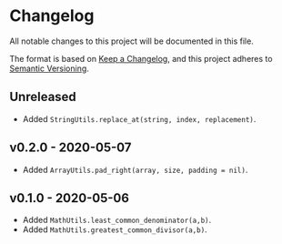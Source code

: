 Changelog
=========


All notable changes to this project will be documented in this file.

The format is based on [Keep a Changelog],
and this project adheres to [Semantic Versioning].


Unreleased
----------

- Added `StringUtils.replace_at(string, index, replacement)`.


v0.2.0 - 2020-05-07
-------------------

- Added `ArrayUtils.pad_right(array, size, padding = nil)`.


v0.1.0 - 2020-05-06
-------------------

- Added `MathUtils.least_common_denominator(a,b)`.
- Added `MathUtils.greatest_common_divisor(a,b)`.


[Keep a Changelog]: https://keepachangelog.com/en/1.0.0/
[Semantic Versioning]: https://semver.org/spec/v2.0.0.html
